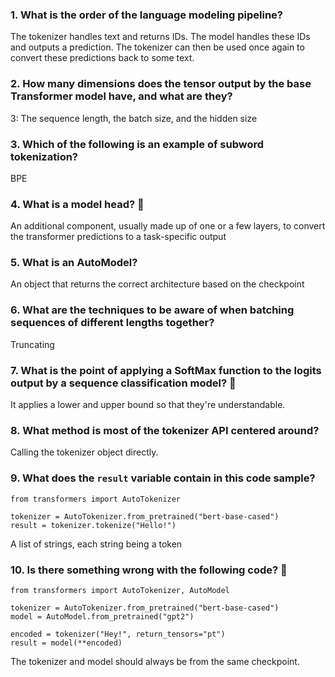 ### 1. What is the order of the language modeling pipeline?

The tokenizer handles text and returns IDs. The model handles these IDs and outputs a prediction. The tokenizer can then be used once again to convert these predictions back to some text.

### 2. How many dimensions does the tensor output by the base Transformer model have, and what are they?

 3: The sequence length, the batch size, and the hidden size

### 3. Which of the following is an example of subword tokenization?

 BPE

### 4. What is a model head? 🤯

An additional component, usually made up of one or a few layers, to convert the transformer predictions to a task-specific output

### 5. What is an AutoModel?

 An object that returns the correct architecture based on the checkpoint

### 6. What are the techniques to be aware of when batching sequences of different lengths together?

 Truncating

### 7. What is the point of applying a SoftMax function to the logits output by a sequence classification model? 🤯

 It applies a lower and upper bound so that they're understandable.

### 8. What method is most of the tokenizer API centered around?

Calling the tokenizer object directly.

### 9. What does the `result` variable contain in this code sample?

```
from transformers import AutoTokenizer

tokenizer = AutoTokenizer.from_pretrained("bert-base-cased")
result = tokenizer.tokenize("Hello!")
```

 A list of strings, each string being a token

### 10. Is there something wrong with the following code? 🤯

```
from transformers import AutoTokenizer, AutoModel

tokenizer = AutoTokenizer.from_pretrained("bert-base-cased")
model = AutoModel.from_pretrained("gpt2")

encoded = tokenizer("Hey!", return_tensors="pt")
result = model(**encoded)
```

The tokenizer and model should always be from the same checkpoint.
